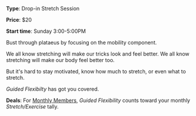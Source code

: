 **Type**: Drop-in Stretch Session

**Price**: $20

**Start time**: Sunday 3:00-5:00PM

Bust through plataeus by focusing on the mobility component.

We all know stretching will make our tricks look and feel better.  We all know stretching will make our body feel better too.  

But it's hard to stay motivated, know how much to stretch, or even what to stretch.

*Guided Flexibilty* has got you covered.  

**Deals**: For [Monthly Members](https://wwww.seattletricking.com/memberships), *Guided Flexibility* counts toward your monthly *Stretch/Exercise* tally. 